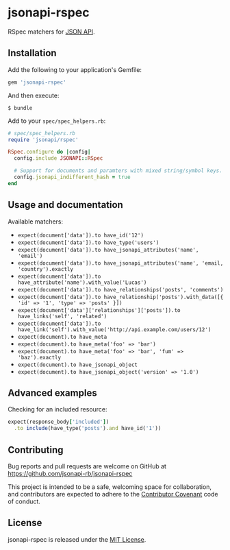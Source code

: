 # jsonapi-rspec

RSpec matchers for [JSON API](http://jsonapi.org).

## Installation

Add the following to your application's Gemfile:
```ruby
gem 'jsonapi-rspec'
```
And then execute:
```
$ bundle
```

Add to your `spec/spec_helpers.rb`:

```ruby
# spec/spec_helpers.rb
require 'jsonapi/rspec'

RSpec.configure do |config|
  config.include JSONAPI::RSpec

  # Support for documents and paramters with mixed string/symbol keys. Disabled by default.
  config.jsonapi_indifferent_hash = true
end
```

## Usage and documentation

Available matchers:

* `expect(document['data']).to have_id('12')`
* `expect(document['data']).to have_type('users')`
* `expect(document['data']).to have_jsonapi_attributes('name', 'email')`
* `expect(document['data']).to have_jsonapi_attributes('name', 'email, 'country').exactly`
* `expect(document['data']).to have_attribute('name').with_value('Lucas')`
* `expect(document['data']).to have_relationships('posts', 'comments')`
* `expect(document['data']).to have_relationship('posts').with_data([{ 'id' => '1', 'type' => 'posts' }])`
* `expect(document['data']['relationships']['posts']).to have_links('self', 'related')`
* `expect(document['data']).to have_link('self').with_value('http://api.example.com/users/12')`
* `expect(document).to have_meta`
* `expect(document).to have_meta('foo' => 'bar')`
* `expect(document).to have_meta('foo' => 'bar', 'fum' => 'baz').exactly`
* `expect(document).to have_jsonapi_object`
* `expect(document).to have_jsonapi_object('version' => '1.0')`

## Advanced examples

Checking for an included resource:

```ruby
expect(response_body['included'])
  .to include(have_type('posts').and have_id('1'))
```
## Contributing

Bug reports and pull requests are welcome on GitHub at
https://github.com/jsonapi-rb/jsonapi-rspec

This project is intended to be a safe, welcoming space for collaboration, and
contributors are expected to adhere to the
[Contributor Covenant](http://contributor-covenant.org) code of conduct.

## License

jsonapi-rspec is released under the [MIT License](http://www.opensource.org/licenses/MIT).
